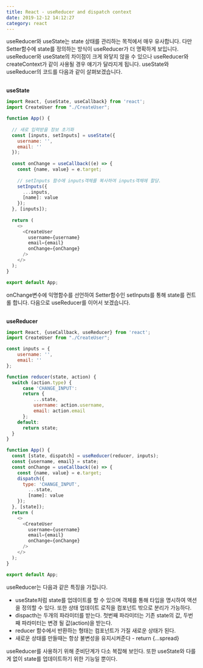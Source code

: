 ```yaml
---
title: React - useReducer and dispatch context
date: 2019-12-12 14:12:27
category: react
---
```


useReducer와 useState는 state 상태를 관리하는 목적에서 매우 유사합니다. 다만 Setter함수에 state를 정의하는 방식이 useReducer가 더 명확하게 보입니다. useReducer와 useState의 차이점이 크게 와닿지 않을 수 있으나 useReducer와 createContext가 같이 사용될 경우 얘기가 달라지게 됩니다. useState와 useReducer의 코드를 다음과 같이 살펴보겠습니다.  
  
&nbsp;  
__useState__
```js 
import React, {useState, useCallback} from 'react';
import CreateUser from "./CreateUser";

function App() {
  
  // 새로 입력받을 정보 초기화
  const [inputs, setInputs] = useState({
    username: '',
    email: ''
  });
  
  const onChange = useCallback((e) => {
    const {name, value} = e.target;
    
    // setInputs 함수에 inputs객체를 복사하여 inputs객체에 할당.
    setInputs({
      ...inputs,
      [name]: value
    });
  }, [inputs]);
  
  return (
    <>
      <CreateUser 
        username={username} 
        email={email} 
        onChange={onChange}
      />
    </>
  );
}

export default App;
```
onChange변수에 익명함수를 선언하여 Setter함수인 setInputs를 통해 state를 컨트롤 합니다. 다음으로 useReducer를 이어서 보겠습니다.  
  
&nbsp;  
__useReducer__
```js
import React, {useCallback, useReducer} from 'react';
import CreateUser from "./CreateUser";

const inputs = {
    username: '',
    email: ''
};

function reducer(state, action) {
  switch (action.type) {
      case 'CHANGE_INPUT':
      return {
          ...state,
          username: action.username,
          email: action.email
      };
    default:
      return state;
  }
}

function App() {
  const [state, dispatch] = useReducer(reducer, inputs);
  const {username, email} = state;
  const onChange = useCallback((e) => {
    const {name, value} = e.target;
    dispatch({
      type: 'CHANGE_INPUT',
        ...state,
        [name]: value
    });
  }, [state]);
  return (
    <>
      <CreateUser
        username={username}
        email={email}
        onChange={onChange}
      />
    </>
  );
}

export default App;
```

useReducer는 다음과 같은 특징을 가집니다.
- useState처럼 state를 업데이트를 할 수 있으며 객체를 통해 타입을 명시하여 액션을 정의할 수 있다. 또한 상태 업데이트 로직을 컴포넌트 밖으로 분리가 가능하다.
- dispacth는 두개의 파라미터를 받는다. 첫번째 파라미터는 기존 state의 값, 두번째 파라미터는 변경 될 값(action)을 받는다.
- reducer 함수에서 반환하는 형태는 컴포넌트가 가질 새로운 상태가 된다.
- 새로운 상태를 만들때는 항상 불변성을 유지시켜준다 - return {...spread}

useReducer를 사용하기 위해 준비단계가 다소 복잡해 보인다. 또한 useState와 다를게 없이 state를 업데이트하기 위한 기능일 뿐이다.
